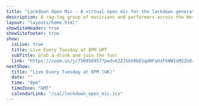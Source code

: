 ```yaml
---
title: "Lockdown Open Mic - A virtual open mic for the lockdown generation"
description: A rag-tag group of musicians and performers across the World, borne of the Covid-19 pandemic and lockdowns who meet every Tuesday night on the internet to sing songs to eachother.
layout: "layouts/home.html"
showSiteHeader: true
showSitefooter: true
show:
  isLive: true
  title: Live Every Tuesday at 8PM GMT
  subTitle: Grab a drink and join the fun!
  link: "https://zoom.us/j/750958957?pwd=K2ZJSkhRbEVqdHFuUzFkWW1xM2ZUdz09"
nextShow:
  title: "Live Every Tuesday at 8PM (UK)"
  date: ""
  time: "8pm"
  timeZone: "GMT"
  calendarLink: "/cal/lockdown_open_mic.ics"
---
```

